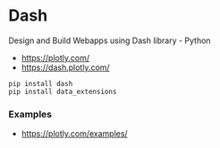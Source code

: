 # Dash
Design and Build Webapps using Dash library - Python

* https://plotly.com/
* https://dash.plotly.com/


```
pip install dash
pip install data_extensions
```


### Examples
* https://plotly.com/examples/
